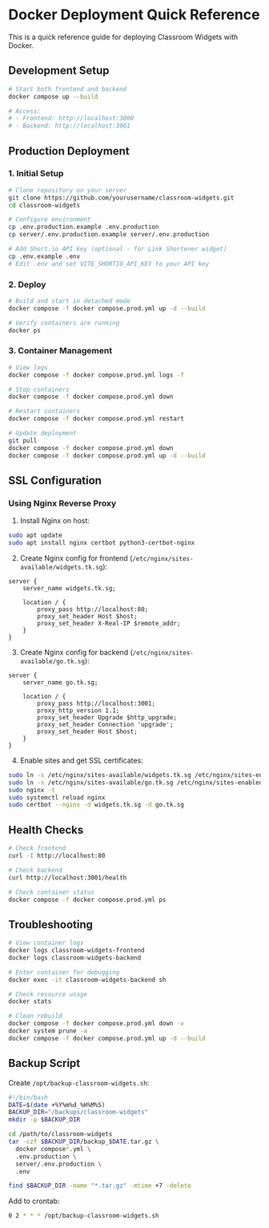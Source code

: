 # Docker Deployment Quick Reference

This is a quick reference guide for deploying Classroom Widgets with Docker.

## Development Setup

```bash
# Start both frontend and backend
docker compose up --build

# Access:
# - Frontend: http://localhost:3000
# - Backend: http://localhost:3001
```

## Production Deployment

### 1. Initial Setup

```bash
# Clone repository on your server
git clone https://github.com/yourusername/classroom-widgets.git
cd classroom-widgets

# Configure environment
cp .env.production.example .env.production
cp server/.env.production.example server/.env.production

# Add Short.io API key (optional - for Link Shortener widget)
cp .env.example .env
# Edit .env and set VITE_SHORTIO_API_KEY to your API key
```

### 2. Deploy

```bash
# Build and start in detached mode
docker compose -f docker compose.prod.yml up -d --build

# Verify containers are running
docker ps
```

### 3. Container Management

```bash
# View logs
docker compose -f docker compose.prod.yml logs -f

# Stop containers
docker compose -f docker compose.prod.yml down

# Restart containers
docker compose -f docker compose.prod.yml restart

# Update deployment
git pull
docker compose -f docker compose.prod.yml down
docker compose -f docker compose.prod.yml up -d --build
```

## SSL Configuration

### Using Nginx Reverse Proxy

1. Install Nginx on host:
```bash
sudo apt update
sudo apt install nginx certbot python3-certbot-nginx
```

2. Create Nginx config for frontend (`/etc/nginx/sites-available/widgets.tk.sg`):
```nginx
server {
    server_name widgets.tk.sg;
    
    location / {
        proxy_pass http://localhost:80;
        proxy_set_header Host $host;
        proxy_set_header X-Real-IP $remote_addr;
    }
}
```

3. Create Nginx config for backend (`/etc/nginx/sites-available/go.tk.sg`):
```nginx
server {
    server_name go.tk.sg;
    
    location / {
        proxy_pass http://localhost:3001;
        proxy_http_version 1.1;
        proxy_set_header Upgrade $http_upgrade;
        proxy_set_header Connection 'upgrade';
        proxy_set_header Host $host;
    }
}
```

4. Enable sites and get SSL certificates:
```bash
sudo ln -s /etc/nginx/sites-available/widgets.tk.sg /etc/nginx/sites-enabled/
sudo ln -s /etc/nginx/sites-available/go.tk.sg /etc/nginx/sites-enabled/
sudo nginx -t
sudo systemctl reload nginx
sudo certbot --nginx -d widgets.tk.sg -d go.tk.sg
```

## Health Checks

```bash
# Check frontend
curl -I http://localhost:80

# Check backend
curl http://localhost:3001/health

# Check container status
docker compose -f docker compose.prod.yml ps
```

## Troubleshooting

```bash
# View container logs
docker logs classroom-widgets-frontend
docker logs classroom-widgets-backend

# Enter container for debugging
docker exec -it classroom-widgets-backend sh

# Check resource usage
docker stats

# Clean rebuild
docker compose -f docker compose.prod.yml down -v
docker system prune -a
docker compose -f docker compose.prod.yml up -d --build
```

## Backup Script

Create `/opt/backup-classroom-widgets.sh`:
```bash
#!/bin/bash
DATE=$(date +%Y%m%d_%H%M%S)
BACKUP_DIR="/backups/classroom-widgets"
mkdir -p $BACKUP_DIR

cd /path/to/classroom-widgets
tar -czf $BACKUP_DIR/backup_$DATE.tar.gz \
  docker compose*.yml \
  .env.production \
  server/.env.production \
  .env

find $BACKUP_DIR -name "*.tar.gz" -mtime +7 -delete
```

Add to crontab:
```bash
0 2 * * * /opt/backup-classroom-widgets.sh
```